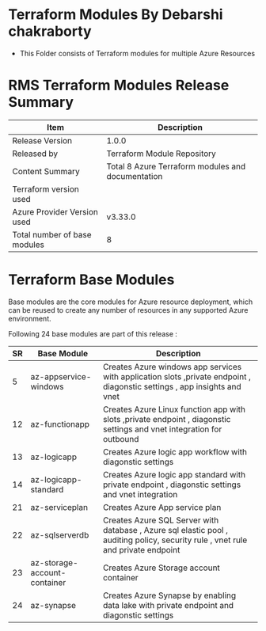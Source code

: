 
<H1> Terraform Modules By Debarshi chakraborty</H1>

- This Folder consists of Terraform modules for multiple Azure Resources

<H1> RMS Terraform Modules Release Summary </H1>


|       Item                        | Description                                                                   |
| -------------------               | ----------------------------------------------------------------------------- |
| Release Version                   | 1.0.0                                                                           |
| Released by                       | Terraform Module Repository                                            |
| Content Summary                   | Total 8 Azure Terraform modules and documentation |
| Terraform version used            |                                                                          |
| Azure Provider Version used       | v3.33.0                                                                        |
| Total number of base modules      | 8                                                                            |



<H1> Terraform Base Modules </H1>

Base modules are the core modules for Azure resource deployment, which can be reused to create any number of resources in any supported Azure environment.

Following 24 base modules are part of this release :


|SR |   Base Module                 |  Description                                             | 
|-- | -------------------           | -------------------------------------------------------  |
|5  | az-appservice-windows         | Creates Azure windows app services with application slots ,private endpoint , diagonstic settings , app insights and vnet 
|12  | az-functionapp                 | Creates Azure Linux function app with slots ,private endpoint , diagonstic settings and vnet integration for outbound                             |
|13  | az-logicapp                 | Creates Azure logic app workflow with diagonstic settings                            |
|14 | az-logicapp-standard                 | Creates Azure logic app standard with private endpoint , diagonstic settings and vnet integration                            |
|21  | az-serviceplan                 | Creates Azure App service plan                            |
|22  | az-sqlserverdb                 | Creates Azure SQL Server with database , Azure sql elastic pool , auditing policy, security rule , vnet rule and private endpoint                            |
|23  | az-storage-account-container                 | Creates Azure Storage account container                            |
|24  | az-synapse                 | Creates Azure Synapse by enabling data lake with private endpoint and diagonstic settings                            |
